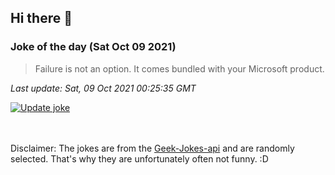 ## Hi there 👋

### Joke of the day (Sat Oct 09 2021)
<!-- joke -->
>Failure is not an option. It comes bundled with your Microsoft product.
<!-- /joke -->

*Last update: Sat, 09 Oct 2021 00:25:35 GMT*

[![Update joke](https://github.com/nclskfm/nclskfm/actions/workflows/joke.yml/badge.svg)](https://github.com/nclskfm/nclskfm/actions/workflows/joke.yml)

<br><br>
Disclaimer: The jokes are from the [Geek-Jokes-api](https://github.com/sameerkumar18/geek-joke-api) and are randomly selected. That's why they are unfortunately often not funny. :D
